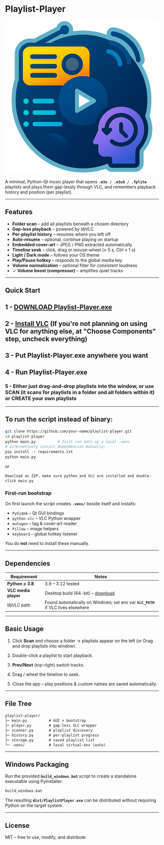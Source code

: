 # Playlist-Player
![Playlist-Player logo](Playlist-Player_logo.png)

A minimal, Python-Qt music player that opens **`.m3u / .m3u8 / .fplite`** playlists and plays them gap-lessly through VLC, and remembers playback history and position (per playlist).

---

## Features
* **Folder scan** – add all playlists beneath a chosen directory  
* **Gap-less playback** – powered by libVLC  
* **Per-playlist history** – resumes where you left off
* **Auto-resume** – optional, continue playing on startup
* **Embedded cover-art** – JPEG / PNG extracted automatically
* **Timeline seek** – click, drag or mouse-wheel (± 5 s, *Ctrl* ± 1 s)
* **Light / Dark mode** – follows your OS theme
* **Play/Pause hotkey** – responds to the global media key
* **Volume normalization** – optional filter for consistent loudness
* ✓ **Volume boost (compressor)** – amplifies quiet tracks

---

## Quick Start

## 1 - [DOWNLOAD Playlist-Player.exe](https://github.com/MohsenBlur/Playlist-Player/releases/latest)
## 2 - [Install VLC](https://www.videolan.org/vlc/) (If you're not planning on using VLC for anything else, at "Choose Components" step, uncheck everything)
## 3 - Put Playlist-Player.exe anywhere you want
## 4 - Run Playlist-Player.exe
### 5 - Either just drag-and-drop playlists into the window, or use SCAN (it scans for playlists in a folder and all folders within it) or CREATE your own playlists


---

## To run the script instead of binary:


```bash
git clone https://github.com/your-name/playlist-player.git
cd playlist-player
python main.py          # first run sets up a local .venv
# alternatively install dependencies manually:
pip install -r requirements.txt
python main.py
````
or
````
Download as ZIP, make sure python and VLC are installed and double-click main.py
````

### First-run bootstrap

On first launch the script creates **`.venv/`** beside itself and installs:

* `PySide6` – Qt GUI bindings
* `python-vlc` – VLC Python wrapper
* `mutagen` – tag & cover-art reader
* `Pillow` – image helpers
* `keyboard` – global hotkey listener

You do **not** need to install these manually.

---

## Dependencies

| Requirement          | Notes                                                                             |
| -------------------- | --------------------------------------------------------------------------------- |
| **Python ≥ 3.8**     | 3.9 – 3.12 tested                                                                 |
| **VLC media player** | Desktop build (64-bit) – [download](https://www.videolan.org/vlc/)                |
| libVLC path          | Found automatically on Windows; set env var **`VLC_PATH`** if VLC lives elsewhere |

---

## Basic Usage

1. Click **Scan** and choose a folder → playlists appear on the left (or Drag and drop playlists into window).
  
2. Double-click a playlist to start playback.
3. **Prev/Next** (top-right) switch tracks.
4. Drag / wheel the timeline to seek.
5. Close the app – play positions & custom names are saved automatically.

---

## File Tree

```
playlist-player/
├─ main.py          # GUI + bootstrap
├─ player.py        # gap-less VLC wrapper
├─ scanner.py       # playlist discovery
├─ history.py       # per-playlist progress
├─ storage.py       # saved playlist list
└─ .venv/           # local virtual-env (auto)
```

---

## Windows Packaging

Run the provided **`build_windows.bat`** script to create a standalone
executable using PyInstaller:

```cmd
build_windows.bat
```

The resulting **`dist/PlaylistPlayer.exe`** can be distributed without
requiring Python on the target system.

---

## License

MIT – free to use, modify, and distribute.
